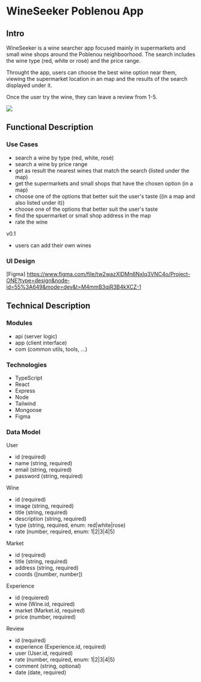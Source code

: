 # WineSeeker Poblenou App

## Intro

WineSeeker is a wine searcher app focused mainly in supermarkets and small wine shops around the Poblenou neighboorhood. The search includes the wine type (red, white or rosé) and the price range. 

Throught the app, users can choose the best wine option near them, viewing the supermarket location in an map and the results of the search displayed under it. 

Once the user try the wine, they can leave a review from 1-5. 

![](https://media.giphy.com/media/v1.Y2lkPTc5MGI3NjExNTk1ejVheDhibXFzb29tZnVub3gwN3Q3d25pZ240YW03OHVjamNhbSZlcD12MV9naWZzX3NlYXJjaCZjdD1n/XukORs5yMW0Ao/giphy.gif)

## Functional Description

### Use Cases

- search a wine by type (red, white, rosé) 
- search a wine by price range
- get as result the nearest wines that match the search (listed under the map)
- get the supermarkets and small shops that have the chosen option (in a map)
- choose one of the options that better suit the user's taste ((in a map and also listed under it))
- choose one of the options that better suit the user's taste
- find the spuermarket or small shop address in the map 
- rate the wine

v0.1
- users can add their own wines


### UI Design

[Figma] https://www.figma.com/file/tw2wazXlDMn6NxIq3VNC4o/Project-ONE?type=design&node-id=55%3A649&mode=dev&t=M4mmB3qjR3B4kXCZ-1

## Technical Description

### Modules

- api (server logic)
- app (client interface)
- com (common utils, tools, ...)

### Technologies

- TypeScript
- React
- Express
- Node
- Tailwind
- Mongoose
- Figma

### Data Model

User
- id (required)
- name (string, required)
- email (string, required)
- password (string, required)

Wine
- id (required)
- image (string, required)
- title (string, required)
- description (string, required)
- type (string, required, enum: red|white|rose)
- rate (number, required, enum: 1|2|3|4|5)

Market
- id (required)
- title (string, required)
- address (string, required)
- coords ([number, number])

Experience
- id (requiered)
- wine (Wine.id, required)
- market (Market.id, required)
- price (number, required)

Review
- id (required)
- experience (Experience.id, required)
- user (User.id, required)
- rate (number, required, enum: 1|2|3|4|5)
- comment (string, optional)
- date (date, required)



